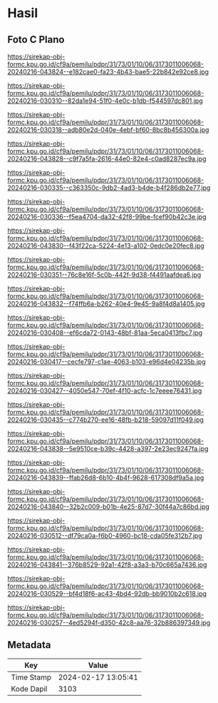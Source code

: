 # Hasil

## Foto C Plano

https://sirekap-obj-formc.kpu.go.id/cf9a/pemilu/pdpr/31/73/01/10/06/3173011006068-20240216-043824--e182cae0-fa23-4b43-bae5-22b842e92ce8.jpg

https://sirekap-obj-formc.kpu.go.id/cf9a/pemilu/pdpr/31/73/01/10/06/3173011006068-20240216-030310--82da1e94-51f0-4e0c-b1db-f544597dc801.jpg

https://sirekap-obj-formc.kpu.go.id/cf9a/pemilu/pdpr/31/73/01/10/06/3173011006068-20240216-030318--adb80e2d-040e-4ebf-bf60-8bc8b456300a.jpg

https://sirekap-obj-formc.kpu.go.id/cf9a/pemilu/pdpr/31/73/01/10/06/3173011006068-20240216-043828--c9f7a5fa-2616-44e0-82e4-c0ad8287ec9a.jpg

https://sirekap-obj-formc.kpu.go.id/cf9a/pemilu/pdpr/31/73/01/10/06/3173011006068-20240216-030335--c363350c-9db2-4ad3-b4de-b4f286db2e77.jpg

https://sirekap-obj-formc.kpu.go.id/cf9a/pemilu/pdpr/31/73/01/10/06/3173011006068-20240216-030336--f5ea4704-da32-42f8-99be-fcef90b42c3e.jpg

https://sirekap-obj-formc.kpu.go.id/cf9a/pemilu/pdpr/31/73/01/10/06/3173011006068-20240216-043830--f43f22ca-5224-4e13-a102-0edc0e20fec8.jpg

https://sirekap-obj-formc.kpu.go.id/cf9a/pemilu/pdpr/31/73/01/10/06/3173011006068-20240216-030351--76c8e16f-5c0b-442f-9d38-f4491aafdea6.jpg

https://sirekap-obj-formc.kpu.go.id/cf9a/pemilu/pdpr/31/73/01/10/06/3173011006068-20240216-043832--f74ffb6a-b262-40e4-9e45-9a8f4d8a1405.jpg

https://sirekap-obj-formc.kpu.go.id/cf9a/pemilu/pdpr/31/73/01/10/06/3173011006068-20240216-030408--ef6cda72-0143-48bf-81aa-5eca0413fbc7.jpg

https://sirekap-obj-formc.kpu.go.id/cf9a/pemilu/pdpr/31/73/01/10/06/3173011006068-20240216-030417--cecfe797-c1ae-4063-b103-e96d4e04235b.jpg

https://sirekap-obj-formc.kpu.go.id/cf9a/pemilu/pdpr/31/73/01/10/06/3173011006068-20240216-030427--4050e547-70ef-4f10-acfc-1c7eeee76431.jpg

https://sirekap-obj-formc.kpu.go.id/cf9a/pemilu/pdpr/31/73/01/10/06/3173011006068-20240216-030435--c774b270-ee16-48fb-b218-59097d11f049.jpg

https://sirekap-obj-formc.kpu.go.id/cf9a/pemilu/pdpr/31/73/01/10/06/3173011006068-20240216-043838--5e9510ce-b39c-4428-a397-2e23ec9247fa.jpg

https://sirekap-obj-formc.kpu.go.id/cf9a/pemilu/pdpr/31/73/01/10/06/3173011006068-20240216-043839--ffab26d8-6b10-4b4f-9628-617308df9a5a.jpg

https://sirekap-obj-formc.kpu.go.id/cf9a/pemilu/pdpr/31/73/01/10/06/3173011006068-20240216-043840--32b2c009-b01b-4e25-87d7-30f44a7c86bd.jpg

https://sirekap-obj-formc.kpu.go.id/cf9a/pemilu/pdpr/31/73/01/10/06/3173011006068-20240216-030512--df79ca0a-f6b0-4960-bc18-cda05fe312b7.jpg

https://sirekap-obj-formc.kpu.go.id/cf9a/pemilu/pdpr/31/73/01/10/06/3173011006068-20240216-043841--376b8529-92a1-42f8-a3a3-b70c665a7436.jpg

https://sirekap-obj-formc.kpu.go.id/cf9a/pemilu/pdpr/31/73/01/10/06/3173011006068-20240216-030529--bf4d18f6-ac43-4bd4-92db-bb9010b2c618.jpg

https://sirekap-obj-formc.kpu.go.id/cf9a/pemilu/pdpr/31/73/01/10/06/3173011006068-20240216-030257--4ed5294f-d350-42c8-aa76-32b886397349.jpg


## Metadata

| Key        | Value               |
| ---------- | ------------------- |
| Time Stamp | 2024-02-17 13:05:41 |
| Kode Dapil | 3103                |



